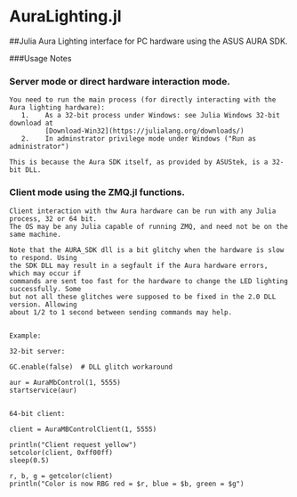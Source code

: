 # AuraLighting.jl

##Julia Aura Lighting interface for PC hardware using the ASUS AURA SDK.

###Usage Notes

### Server mode or direct hardware interaction mode.

    You need to run the main process (for directly interacting with the Aura lighting hardware):
       1.    As a 32-bit process under Windows: see Julia Windows 32-bit download at 
             [Download-Win32](https://julialang.org/downloads/)
       2.    In adminstrator privilege mode under Windows ("Run as administrator")

    This is because the Aura SDK itself, as provided by ASUStek, is a 32-bit DLL.

### Client mode using the ZMQ.jl functions.

    Client interaction with thw Aura hardware can be run with any Julia process, 32 or 64 bit.
    The OS may be any Julia capable of running ZMQ, and need not be on the same machine.

    Note that the AURA_SDK dll is a bit glitchy when the hardware is slow to respond. Using
    the SDK DLL may result in a segfault if the Aura hardware errors, which may occur if
    commands are sent too fast for the hardware to change the LED lighting successfully. Some
    but not all these glitches were supposed to be fixed in the 2.0 DLL version. Allowing
    about 1/2 to 1 second between sending commands may help.


    Example:

    32-bit server:

    GC.enable(false)  # DLL glitch workaround

    aur = AuraMbControl(1, 5555)
    startservice(aur)


    64-bit client:

    client = AuraMBControlClient(1, 5555)

    println("Client request yellow")
    setcolor(client, 0xff00ff)
    sleep(0.5)

    r, b, g = getcolor(client)
    println("Color is now RBG red = $r, blue = $b, green = $g")

